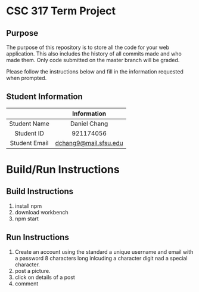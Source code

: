 # CSC 317 Term Project

## Purpose

The purpose of this repository is to store all the code for your web application. This also includes the history of all commits made and who made them. Only code submitted on the master branch will be graded.

Please follow the instructions below and fill in the information requested when prompted.

## Student Information

|               | Information   |
|:-------------:|:-------------:|
| Student Name  | Daniel Chang    |
| Student ID    | 921174056       |
| Student Email | dchang9@mail.sfsu.edu    |



# Build/Run Instructions

## Build Instructions
1. install npm
2. download workbench
3. npm start

## Run Instructions
1. Create an account using the standard a unique username and email with a password 8 characters long inlcuding a character digit nad a special character.
2. post a picture.
3. click on details of a post
4. comment